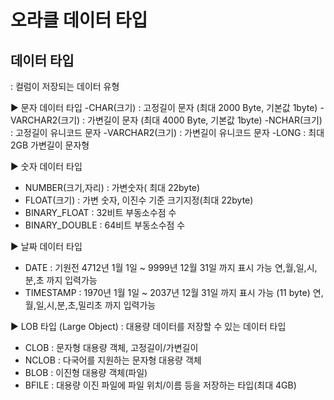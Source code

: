 
# 오라클 데이터 타입

## 데이터 타입
: 컬럼이 저장되는 데이터 유형

▶ 문자 데이터 타입 
-CHAR(크기)     : 고정길이 문자 (최대 2000 Byte, 기본값 1byte)
-VARCHAR2(크기) : 가변길이 문자 (최대 4000 Byte, 기본값 1byte)
-NCHAR(크기)    : 고정길이 유니코드 문자
-VARCHAR2(크기) : 가변길이 유니코드 문자
-LONG           : 최대 2GB 가변길이 문자형

▶ 숫자 데이터 타입
- NUMBER(크기,자리)  : 가변숫자( 최대 22byte)
- FLOAT(크기)        : 가변 숫자, 이진수 기준 크기지정(최대 22byte)
- BINARY_FLOAT      : 32비트 부동소수점 수
- BINARY_DOUBLE     : 64비트 부동소수점 수

▶ 날짜 데이터 타입
- DATE              : 기원전 4712년 1월 1일 ~ 9999년 12월 31일 까지 표시 가능
                      연,월,일,시,분,초 까지 입력가능
- TIMESTAMP         : 1970년 1월 1일 ~ 2037년 12월 31일 까지 표시 가능 (11 byte)
                      연,월,일,시,분,초,밀리초 까지 입력가능

▶ LOB 타입 (Large Object)
: 대용량 데이터를 저장할 수 있는 데이터 타입

- CLOB       : 문자형 대용량 객체, 고정길이/가변길이
- NCLOB      : 다국어를 지원하는 문자형 대용량 객체
- BLOB       : 이진형 대용량 객체(파일)
- BFILE      : 대용량 이진 파일에 파일 위치/이름 등을 저장하는 타입(최대 4GB)
